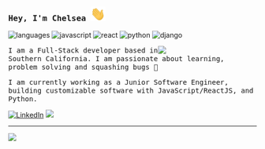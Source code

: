 <h3 align="left"><samp>Hey, I'm Chelsea </samp> <img src="https://raw.githubusercontent.com/ABSphreak/ABSphreak/master/gifs/Hi.gif" width="30px"></h3>

![languages](https://img.shields.io/static/v1?label=&message=languages:&color=555&style=flat-square)
![javascript](https://img.shields.io/static/v1?logo=javascript&label=&message=javascript&color=111&logoColor=AAA&style=flat-square&link=)
![react](https://img.shields.io/static/v1?logo=react&label=&message=react&color=111&logoColor=AAA&style=flat-square&link=)
![python](https://img.shields.io/static/v1?logo=python&label=&message=python&color=111&logoColor=AAA&style=flat-square&link=)
![django](https://img.shields.io/static/v1?logo=django&label=&message=django&color=111&logoColor=AAA&style=flat-square&link=)

<img align='right' src='https://user-images.githubusercontent.com/5713670/87202985-820dcb80-c2b6-11ea-9f56-7ec461c497c3.gif' width='200"'>
<p width="30px"><samp>I am a Full-Stack developer based in Southern California. I am passionate about learning, problem solving and squashing bugs 🐛 </samp><p>
<p width="30px"><samp>I am currently working as a Junior Software Engineer, building customizable software with JavaScript/ReactJS, and Python. </samp><p>
<a href="https://www.linkedin.com/in/chelsea-scriven-3557391b7/"><img src="https://img.shields.io/badge/Let's Connect--_.svg?style=social&logo=linkedin" alt="LinkedIn"></a>
<a align="left" href="mailto:scrivenchelsea"><img src="https://img.shields.io/badge/Let's Chat--_.svg?style=social&logo=Gmail&color=9cf"></a></p>
 <hr></hr>
  
  
<a href="https://github.com/chelseascriven/github-readme-stats">
  <img src="https://github-readme-stats.vercel.app/api?username=chelseascriven&show_icons=true&show_icons=true&theme=buefy&count_private=true&custom_title=My%20Github%20Highlights" />
</a>
